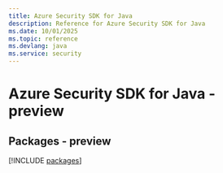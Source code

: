 ```yaml
---
title: Azure Security SDK for Java
description: Reference for Azure Security SDK for Java
ms.date: 10/01/2025
ms.topic: reference
ms.devlang: java
ms.service: security
---
```

# Azure Security SDK for Java - preview
## Packages - preview
[!INCLUDE [packages](security-index.md)]